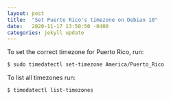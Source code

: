 ```yaml
---
layout: post
title:  "Set Puerto Rico's timezone on Debian 10"
date:   2020-11-17 13:50:50 -0400
categories: jekyll update
---
```

To set the correct timezone for Puerto Rico, run:

```bash
$ sudo timedatectl set-timezone America/Puerto_Rico
```
To list all timezones run:
```bash
$ timedatectl list-timezones
```

